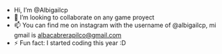 - Hi, I’m @Albigailcp
- 💞️ I’m looking to collaborate on any game proyect
- 📫 You can find me on instagram with the username of @albigailcp, mi gmail is albacabrerapilco@gmail.com
- ⚡ Fun fact: I started coding this year :D

<!---
Albigailcp/Albigailcp is a ✨ special ✨ repository because its `README.md` (this file) appears on your GitHub profile.
You can click the Preview link to take a look at your changes.
--->

